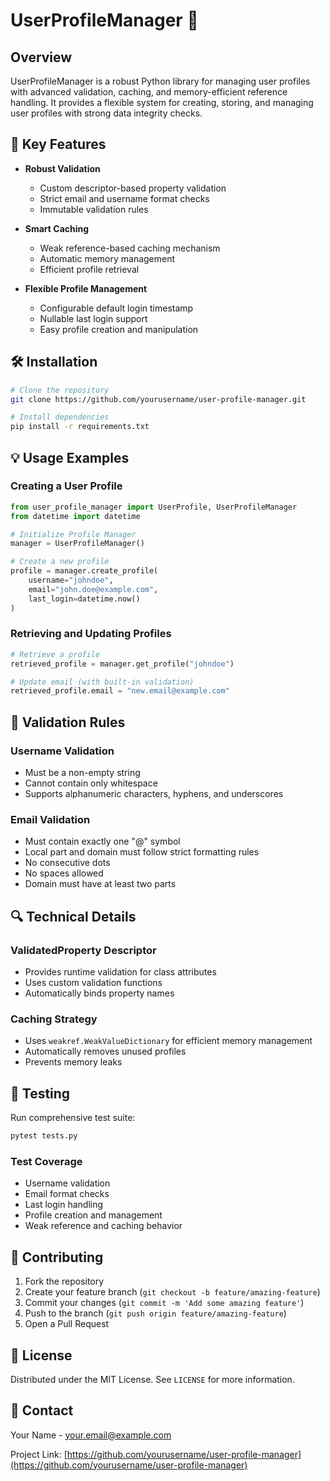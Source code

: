 # UserProfileManager 🚀

## Overview

UserProfileManager is a robust Python library for managing user profiles with advanced validation, caching, and memory-efficient reference handling. It provides a flexible system for creating, storing, and managing user profiles with strong data integrity checks.

## 🌟 Key Features

- **Robust Validation**
  - Custom descriptor-based property validation
  - Strict email and username format checks
  - Immutable validation rules

- **Smart Caching**
  - Weak reference-based caching mechanism
  - Automatic memory management
  - Efficient profile retrieval

- **Flexible Profile Management**
  - Configurable default login timestamp
  - Nullable last login support
  - Easy profile creation and manipulation

## 🛠 Installation

```bash
# Clone the repository
git clone https://github.com/yourusername/user-profile-manager.git

# Install dependencies
pip install -r requirements.txt
```

## 💡 Usage Examples

### Creating a User Profile

```python
from user_profile_manager import UserProfile, UserProfileManager
from datetime import datetime

# Initialize Profile Manager
manager = UserProfileManager()

# Create a new profile
profile = manager.create_profile(
    username="johndoe", 
    email="john.doe@example.com",
    last_login=datetime.now()
)
```

### Retrieving and Updating Profiles

```python
# Retrieve a profile
retrieved_profile = manager.get_profile("johndoe")

# Update email (with built-in validation)
retrieved_profile.email = "new.email@example.com"
```

## 🧪 Validation Rules

### Username Validation
- Must be a non-empty string
- Cannot contain only whitespace
- Supports alphanumeric characters, hyphens, and underscores

### Email Validation
- Must contain exactly one "@" symbol
- Local part and domain must follow strict formatting rules
- No consecutive dots
- No spaces allowed
- Domain must have at least two parts

## 🔍 Technical Details

### ValidatedProperty Descriptor
- Provides runtime validation for class attributes
- Uses custom validation functions
- Automatically binds property names

### Caching Strategy
- Uses `weakref.WeakValueDictionary` for efficient memory management
- Automatically removes unused profiles
- Prevents memory leaks

## 🚦 Testing

Run comprehensive test suite:

```bash
pytest tests.py
```

### Test Coverage
- Username validation
- Email format checks
- Last login handling
- Profile creation and management
- Weak reference and caching behavior

## 🤝 Contributing

1. Fork the repository
2. Create your feature branch (`git checkout -b feature/amazing-feature`)
3. Commit your changes (`git commit -m 'Add some amazing feature'`)
4. Push to the branch (`git push origin feature/amazing-feature`)
5. Open a Pull Request

## 📄 License

Distributed under the MIT License. See `LICENSE` for more information.

## 💌 Contact

Your Name - your.email@example.com

Project Link: [https://github.com/yourusername/user-profile-manager](https://github.com/yourusername/user-profile-manager)